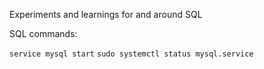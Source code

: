 Experiments and learnings for and around SQL

SQL commands:

`service mysql start` 
`sudo systemctl status mysql.service`
